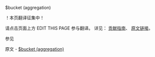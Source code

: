  $bucket (aggregation)

 ！本页翻译征集中！

请点击页面上方 EDIT THIS PAGE 参与翻译。
详见：
[贡献指南]( https://github.com/whaleal/MongoDB-Manual-zh/blob/master/CONTRIBUTING.md )、
[原文链接](  https://docs.mongodb.com/manual/reference/operator/aggregation/bucket/  )。

 参见

原文 - [$bucket (aggregation)]( https://docs.mongodb.com/manual/reference/operator/aggregation/bucket/ )

